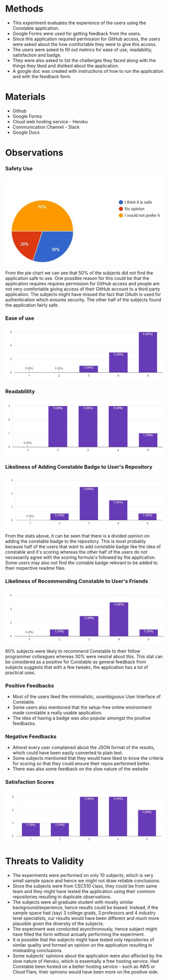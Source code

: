# Methods
* This experiment evaluates the experience of the users using the Constable application. 
* Google Forms were used for getting feedback from the users.
* Since this application required permission for GitHub access, the users were asked about the how comfortable they were to give this access.
* The users were asked to fill out metrics for ease of use, readability, satisfaction and badge. 
* They were also asked to list the challenges they faced along with the things they liked and disliked about the application. 
* A google doc was created with instructions of how to run the application and with the feedback form.

# Materials
* Github
* Google Forms
* Cloud web hosting service - Heroku
* Communication Channel - Slack
* Google Docs


# Observations
### Safety Use
![Safe use](https://github.com/bhavesh242/constable-github-action/blob/main/assets/Q1.JPG)

From the pie chart we can see that 50% of the subjects did not find the application safe to use. One possible reason for this could be that the application requires requires permission for GitHub access and people are not very comfortable giving access of their GitHub account to a third party application. The subjects might have missed the fact that OAuth is used for authentication which ensures security. The other half of the subjects found the application fairly safe.

### Ease of use
![Application_Ease](https://github.com/bhavesh242/constable-github-action/blob/main/assets/Application_ease.JPG)

### Readablility
![Readability Results](https://github.com/bhavesh242/constable-github-action/blob/main/assets/Results_Readable.JPG)

### Likeliness of Adding Constable Badge to User's Repository
![Badge Likeliness](https://github.com/bhavesh242/constable-github-action/blob/main/assets/badge_likeliness.JPG)

From the stats above, it can be seen that there is a divided opinion on adding the constable badge to the repository. This is most probably because half of the users that want to add constable badge like the idea of constable and it's scoring whereas the other half of the users do not necessarily agree with the scoring formula's followed by the application. Some users may also not find the contable badge relevant to be added to their respective readme files.   

### Likeliness of Recommending Constable to User's Friends
![Recommendation Likeliness](https://github.com/bhavesh242/constable-github-action/blob/main/assets/recommend_constable.JPG)

60% subjects were likely to recommend Constable to their fellow programmer colleagues whereas 30% were neutral about this. This stat can be considered as a positive for Constable as general feedback from subjects suggests that with a few tweaks, the application has a lot of practical uses.

### Positive Feedbacks
* Most of the users liked the minimalistic, unambiguous User Interface of Constable. 
* Some users also mentioned that the setup-free online environment made constable a really usable application.
* The idea of having a badge was also popular amongst the positive feedbacks.

### Negative Feedbacks
* Almost every user complained about the JSON format of the results, which could have been easily converted to plain text. 
* Some subjects mentioned that they would have liked to know the criteria for scoring so that they could ensure their repos performed better.
* There was also some feedback on the slow nature of the website

### Satisfaction Scores
![Satisfaction Scores](https://github.com/bhavesh242/constable-github-action/blob/main/assets/scores_satisfied.JPG)

# Threats to Validity
- The experiments were performed on only 10 subjects, which is very small sample space and hence we might not draw reliable conclusions.
- Since the subjects were from CSC510 class, they could be from same team and they might have tested the application using their common repositories resulting in duplicate observations.
- The subjects were all graduate student with mostly similar background/experience, hence results could be biased. Instead, if the sample space had (say) 3 college grads, 3 professors and 4 industry level specialists, our results would have been different and much more plausible given the diversity of the subjects.
-  The experiment was conducted asynchronously, hence subject might have filled the form without actually performing the experiment.
- It is possible that the subjects might have tested only repositories of similar quality and formed an opinion on the application resulting in misleading conclusions.
- Some subjects' opinions about the application were also affected by the slow nature of Heroku, which is essentially a free hosting service. Had Constable been hosted on a better hosting service - such as AWS or Cloud Flare, their opinions would have been more on the positive side.